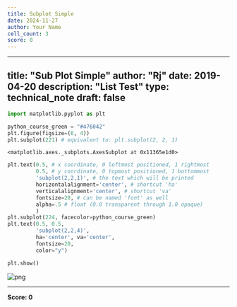 ```yaml
---
title: Subplot Simple
date: 2024-11-27
author: Your Name
cell_count: 3
score: 0
---
```


---
title: "Sub Plot Simple"
author: "Rj"
date: 2019-04-20
description: "List Test"
type: technical_note
draft: false
---

```python
import matplotlib.pyplot as plt

python_course_green = "#476042"
plt.figure(figsize=(6, 4))
plt.subplot(221) # equivalent to: plt.subplot(2, 2, 1)
```




    <matplotlib.axes._subplots.AxesSubplot at 0x11365e1d0>




```python
plt.text(0.5, # x coordinate, 0 leftmost positioned, 1 rightmost
         0.5, # y coordinate, 0 topmost positioned, 1 bottommost
         'subplot(2,2,1)', # the text which will be printed
         horizontalalignment='center', # shortcut 'ha' 
         verticalalignment='center', # shortcut 'va'
         fontsize=20, # can be named 'font' as well
         alpha=.5 # float (0.0 transparent through 1.0 opaque)
         )
plt.subplot(224, facecolor=python_course_green)
plt.text(0.5, 0.5, 
         'subplot(2,2,4)', 
         ha='center', va='center',
         fontsize=20, 
         color="y")

plt.show()
```


    
![png](/mlnotes/images/subplot%20simple_2_0.png)
    



---
**Score: 0**